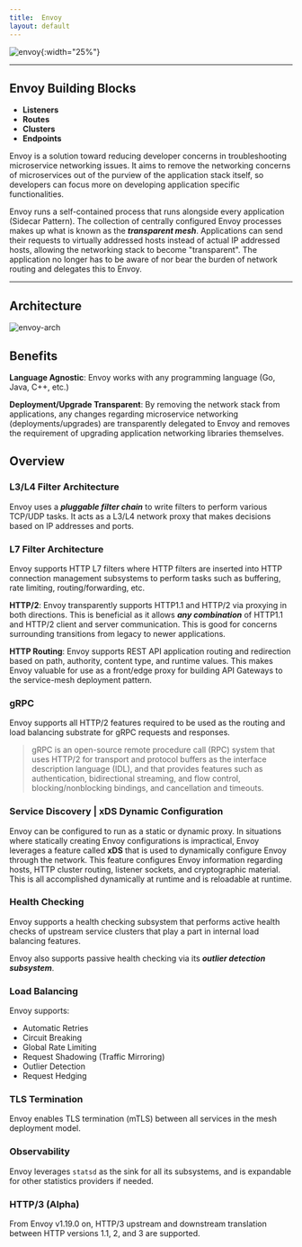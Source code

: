 ```yaml
---
title:  Envoy
layout: default
---
```


![envoy](https://github.com/natemollica-nm/devops/assets/57850649/48af63a9-5a57-4246-a371-4bbee8e0c4a0){:width="25%"}

---
## Envoy Building Blocks

* **Listeners**
* **Routes**
* **Clusters**
* **Endpoints**

Envoy is a solution toward reducing developer concerns in troubleshooting microservice
networking issues. It aims to remove the networking concerns of microservices out of
the purview of the application stack itself, so developers can focus more on developing
application specific functionalities.

Envoy runs a self-contained process that runs alongside every application (Sidecar Pattern).
The collection of centrally configured Envoy processes makes up what is known as the
**_transparent mesh_**. Applications can send their requests to virtually addressed hosts
instead of actual IP addressed hosts, allowing the networking stack to become "transparent".
The application no longer has to be aware of nor bear the burden of network routing and delegates
this to Envoy.

---

## Architecture

![envoy-arch](https://github.com/natemollica-nm/devops/assets/57850649/47a92ddd-8712-4d5d-8e5f-64ab33bdd0f4)

## Benefits

**Language Agnostic**: Envoy works with any programming language (Go, Java, C++, etc.)

**Deployment/Upgrade Transparent**: By removing the network stack from applications, any
changes regarding microservice networking (deployments/upgrades) are transparently delegated
to Envoy and removes the requirement of upgrading application networking libraries themselves.

## Overview

### L3/L4 Filter Architecture

Envoy uses a **_pluggable filter chain_** to write filters to perform various TCP/UDP tasks.
It acts as a L3/L4 network proxy that makes decisions based on IP addresses and ports.

### L7 Filter Architecture

Envoy supports HTTP L7 filters where HTTP filters are inserted into HTTP connection management
subsystems to perform tasks such as buffering, rate limiting, routing/forwarding, etc.

**HTTP/2**: Envoy transparently supports HTTP1.1 and HTTP/2 via proxying in both directions. This
is beneficial as it allows **_any combination_** of HTTP1.1 and HTTP/2 client and server communication.
This is good for concerns surrounding transitions from legacy to newer applications.

**HTTP Routing**: Envoy supports REST API application routing and redirection based on path, authority,
content type, and runtime values. This makes Envoy valuable for use as a front/edge proxy for building
API Gateways to the service-mesh deployment pattern.

### gRPC

Envoy supports all HTTP/2 features required to be used as the routing and load balancing substrate for
gRPC requests and responses.

> gRPC is an open-source remote procedure call (RPC) system that uses HTTP/2 for transport and protocol
buffers as the interface description language (IDL), and that provides features such as authentication,
bidirectional streaming, and flow control, blocking/nonblocking bindings, and cancellation and timeouts.

### Service Discovery | xDS Dynamic Configuration

Envoy can be configured to run as a static or dynamic proxy. In situations where statically creating
Envoy configurations is impractical, Envoy leverages a feature called **xDS** that is used to
dynamically configure Envoy through the network. This feature configures Envoy information regarding
hosts, HTTP cluster routing, listener sockets, and cryptographic material. This is all accomplished
dynamically at runtime and is reloadable at runtime.

### Health Checking

Envoy supports a health checking subsystem that performs active health checks of upstream service
clusters that play a part in internal load balancing features.

Envoy also supports passive health checking via its **_outlier detection subsystem_**.

### Load Balancing

Envoy supports:
* Automatic Retries
* Circuit Breaking
* Global Rate Limiting
* Request Shadowing (Traffic Mirroring)
* Outlier Detection
* Request Hedging

### TLS Termination

Envoy enables TLS termination (mTLS) between all services in the mesh deployment model.

### Observability

Envoy leverages `statsd` as the sink for all its subsystems, and is expandable for other statistics
providers if needed.

### HTTP/3 (Alpha)

From Envoy v1.19.0 on, HTTP/3 upstream and downstream translation between HTTP versions 1.1, 2, and
3 are supported.